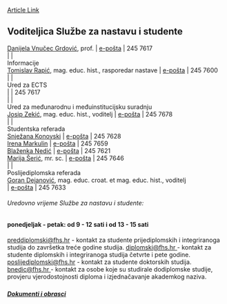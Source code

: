 [Article Link](https://www.fhs.hr/dekanat/sluzba_za_nastavu_i_studente)

## 
Voditeljica Službe za nastavu i studente  
---  
[Danijela Vnučec Grdović](https://www.fhs.hr/djelatnik/danijela.vnucec_grdovic), prof. | [e-pošta](javascript:cms_mail\('dvnucec','fhs.unizg.hr','',''\)) | 245 7617  
|  |   
Informacije  
[Tomislav Rapić](https://www.fhs.hr/djelatnik/tomislav.rapic), mag. educ. hist., rasporedar nastave | [e-pošta](javascript:cms_mail\('trapic','fhs.unizg.hr','',''\)) | 245 7600  
|  |   
Ured za ECTS  
|  | 245 7617  
|  |   
Ured za međunarodnu i međuinstitucijsku suradnju  
[Josip Zekić](https://www.fhs.hr/djelatnik//josip.zekic), mag. educ. hist., voditelj | [e-pošta](javascript:cms_mail\('jzekic','fhs.unizg.hr','',''\)) | 245 7678  
|  |   
Studentska referada  
[Snježana Konovski](https://www.fhs.unizg.hr/djelatnik/snjezana.konovski) | [e-pošta](javascript:cms_mail\('skonovski','fhs.unizg.hr','',''\)) | 245 7628  
[Irena Markulin](https://www.fhs.hr/djelatnik/irena.markulin) | [e-pošta](javascript:cms_mail\('imarkulin','fhs.unizg.hr','',''\)) | 245 7659  
[Blaženka Nedić](https://www.fhs.hr/djelatnik/blazenka.nedic) | [e-pošta](javascript:cms_mail\('bnedic','fhs.unizg.hr','',''\)) | 245 7621  
[Marija Šerić](https://www.fhs.hr/djelatnik/marija.seric), mr. sc. | [e-pošta](javascript:cms_mail\('mseric','fhs.unizg.hr','',''\)) | 245 7646  
|  |   
Poslijediplomska referada  
[Goran Dejanović](https://www.fhs.hr/djelatnik/goran.dejanovic), mag. educ. croat. et mag. educ. hist., voditelj  
| [e-pošta](javascript:cms_mail\('gdejanovi','fhs.unizg.hr','',''\)) | 245 7633  
###### Uredovno vrijeme Službe za nastavu i studente:
#### **ponedjeljak - petak: od 9 - 12 sati i od 13 - 15 sati**
[preddiplomski@fhs.hr](javascript:cms_mail\('preddiplomski','fhs.hr','',''\)) - kontakt za studente prijediplomskih i integriranoga studija do završetka treće godine studija.
[diplomski@fhs.hr ](javascript:cms_mail\('diplomski','fhs.hr','',''\))- kontakt za studente diplomskih i integriranoga studija četvrte i pete godine.
[poslijediplomski@fhs.hr](javascript:cms_mail\('poslijediplomski','fhs.hr','',''\)) - kontakt za studente doktorskih studija.
[bnedic@fhs.hr ](javascript:cms_mail\('bnedic','fhs.hr','',''\))- kontakt za osobe koje su studirale dodiplomske studije, provjeru vjerodostojnosti diploma i izjednačavanje akademkog naziva.
##### 
##### [**Dokumenti i obrasci**](https://www.fhs.unizg.hr/intranet_studenti/dokumenti-i-obrasci)
  

